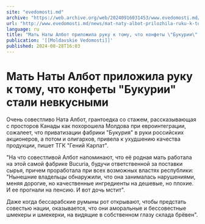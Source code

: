 ```yaml
---
site: "evedomosti.md"
archive: "https://web.archive.org/web/20240916031453/www.evedomosti.md/news/mat-naty-albot-prilozhila-ruku-k-tomu-chto-konfety-bukurii-s"
url: "http://www.evedomosti.md/news/mat-naty-albot-prilozhila-ruku-k-tomu-chto-konfety-bukurii-s"
language: ru
title: "Мать Наты Албот приложила руку к тому, что конфеты \"Букурии\" стали невкусными"
publication: '[[Moldavskie Vedomosti]]'
published: 2024-08-28T16:03
---
```


# Мать Наты Албот приложила руку к тому, что конфеты "Букурии" стали невкусными

Очень совестливо Ната Албот, грантоедка со стажем, рассказывающая с просторов Канады как похорошела Молдова при евроинтеграции, сожалеет, что приватизации фабрики "Букурия" в руки российских акционеров, а потом и олигархов, привела к ухудшению качества продукции, пишет ТГК "Гений Карпат".

"На что совестливой Албот напоминают, что её родная мать работала на этой самой фабрике Bucuria, будучи ответственной за поставки сырья, причем проработала при всех возможных властях республики: "Нынешние владельцы обнаружили, что она занималась нарушениями, меняя дорогие, но качественные ингредиенты на дешевые, но плохие. И ее прогнали на пенсию. И вот дочь мстит".

Даже когда бессарабские румыны рот открывают, чтобы предстать совестью нации, оказывается, что они аморальные и бессовестные шмекеры и шмекерки, на видящие в собственном глазу склада брёвен".